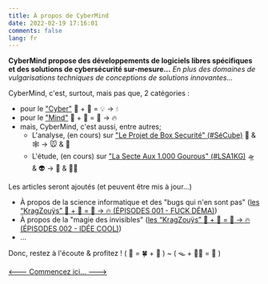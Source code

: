 ```yaml
---
title: À propos de CyberMind
date: 2022-02-19 17:16:01
comments: false
lang: fr
---
```


**CyberMind propose des développements de logiciels libres spécifiques et des solutions de cybersécurité sur-mesure…**
*En plus des domaines de vulgarisations techniques de conceptions de solutions innovantes…*

CyberMind, c'est, surtout, mais pas que, 2 catégories :
- pour le ["Cyber"](https://cybermind.fr/categories/Cyber/)   🤖 + 🎲 = 💡 -> 💧
- pour le ["Mind"](https://cybermind.fr/categories/Mind/)     🧠 + 🧩 = 🧙 -> 🔥
- mais, CyberMind, c'est aussi, entre autres;
  - L'analyse, (en cours) sur ["Le Projet de Box Securité" (#SéCube)](https://cybermind.fr/tags/SECUBOX/)   🔐 & 🕸️ -> 🐭 & 🦉
  - L'étude, (en cours) sur ["La Secte Aux 1.000 Gourous" (#LSA1KG)](https://cybermind.fr/tags/LSA1KG/)     🛸 & 👽 -> 🦄 & 🧚‍♀️

Les articles seront ajoutés (et peuvent être mis à jour…)
- À propos de la science informatique et des "bugs qui n'en sont pas" ([les “KragZouÿs” 🧠 + 🧩 = 🧙 -> 🔥 (ÉPISODES 001 - FUCK DÉMA)](https://cybermind.fr/tags/Fuck-Dema/))
- À propos de la "magie des invisibles" ([les “KragZouÿs” 🧠 + 🧩 = 🧙 -> 🔥 (ÉPISODES 002 - IDÉE COOL)](https://cybermind.fr/tags/Idee-Cool/))
- …

Donc, restez à l'écoute & profitez ! ( 🤖 = 🍀 + 🎵 ) ~ ( 🪤 + 🧞‍♂️ = 🧠 )

[<--- Commencez ici… --->](https://cybermind.fr/fr/Cyber/Mind/welcome/)
